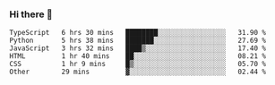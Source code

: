 ### Hi there 👋

<!--START_SECTION:waka-->

```text
TypeScript   6 hrs 30 mins   ████████░░░░░░░░░░░░░░░░░   31.90 %
Python       5 hrs 38 mins   ███████░░░░░░░░░░░░░░░░░░   27.69 %
JavaScript   3 hrs 32 mins   ████▒░░░░░░░░░░░░░░░░░░░░   17.40 %
HTML         1 hr 40 mins    ██░░░░░░░░░░░░░░░░░░░░░░░   08.21 %
CSS          1 hr 9 mins     █▒░░░░░░░░░░░░░░░░░░░░░░░   05.70 %
Other        29 mins         ▓░░░░░░░░░░░░░░░░░░░░░░░░   02.44 %
```

<!--END_SECTION:waka-->
